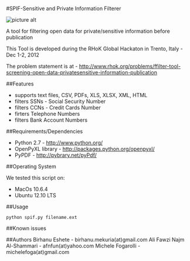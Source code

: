 #SPIF-Sensitive and Private Information Filterer

![picture alt](/birhanum/spif/blob/master/logos/logo01.PNG "")  

A tool for filtering open data for private/sensitive information before publication

This Tool is developed during the RHoK Global Hackaton in Trento, Italy - Dec 1-2, 2012

The problem statement is at - http://www.rhok.org/problems/ffilter-tool-screening-open-data-privatesensitive-information-publication

##Features

- supports text files, CSV, PDFs, XLS, XLSX, XML, HTML 
- filters SSNs - Social Security Number
- filters CCNs - Credit Cards Number
- firters Telephone Numbers
- filters Bank Account Numbers

##Requirements/Dependencies

- Python 2.7 - http://www.python.org/
- OpenPyXL library - http://packages.python.org/openpyxl/
- PyPDF - http://pybrary.net/pyPdf/

##Operating System

We tested this script on:
- MacOs 10.6.4 
- Ubuntu 12.10 LTS

##Usage

<code>python spif.py filename.ext</code>

##Known issues

##Authors
Birhanu Eshete - birhanu.mekuria(at)gmail.com
Ali Fawzi Najm Al-Shammari - afnfun(at)yahoo.com 
Michele Fogarolli - michelefoga(at)gmail.com


